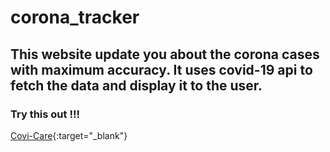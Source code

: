 # corona_tracker
## This website update you about the corona cases with maximum accuracy. It uses covid-19 api to fetch the data and display it to the user.
### Try this out !!!
[Covi-Care](https://paarth2608.github.io/corona_tracker/){:target="_blank"}

